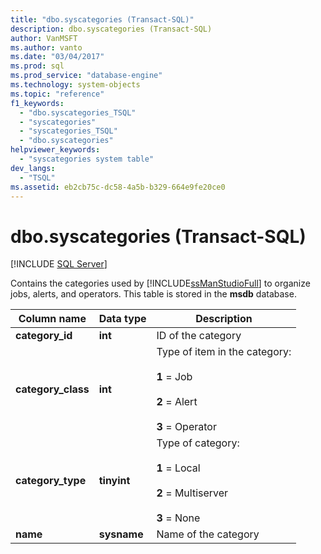 ```yaml
---
title: "dbo.syscategories (Transact-SQL)"
description: dbo.syscategories (Transact-SQL)
author: VanMSFT
ms.author: vanto
ms.date: "03/04/2017"
ms.prod: sql
ms.prod_service: "database-engine"
ms.technology: system-objects
ms.topic: "reference"
f1_keywords:
  - "dbo.syscategories_TSQL"
  - "syscategories"
  - "syscategories_TSQL"
  - "dbo.syscategories"
helpviewer_keywords:
  - "syscategories system table"
dev_langs:
  - "TSQL"
ms.assetid: eb2cb75c-dc58-4a5b-b329-664e9fe20ce0
---
```

# dbo.syscategories (Transact-SQL)
[!INCLUDE [SQL Server](../../includes/applies-to-version/sqlserver.md)]

  Contains the categories used by [!INCLUDE[ssManStudioFull](../../includes/ssmanstudiofull-md.md)] to organize jobs, alerts, and operators. This table is stored in the **msdb** database.  
  
|Column name|Data type|Description|  
|-----------------|---------------|-----------------|  
|**category_id**|**int**|ID of the category|  
|**category_class**|**int**|Type of item in the category:<br /><br /> **1** = Job<br /><br /> **2** = Alert<br /><br /> **3** = Operator|  
|**category_type**|**tinyint**|Type of category:<br /><br /> **1** = Local<br /><br /> **2** = Multiserver<br /><br /> **3** = None|  
|**name**|**sysname**|Name of the category|  
  
  
